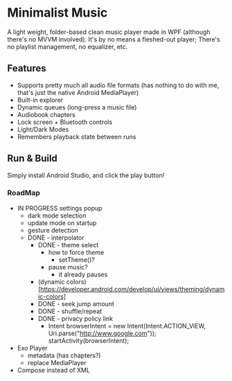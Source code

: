 # Minimalist Music

A light weight, folder-based clean music player made in WPF (although there's no MVVM involved). It's by no means a fleshed-out player; There's no playlist management, no equalizer, etc.

## Features
- Supports pretty much all audio file formats (has nothing to do with me, that's just the native Android MediaPlayer)
- Built-in explorer
- Dynamic queues (long-press a music file)
- Audiobook chapters
- Lock screen + Bluetooth controls
- Light/Dark Modes
- Remembers playback state between runs

## Run & Build
Simply install Android Studio, and click the play button!

### RoadMap
- IN PROGRESS settings popup
  - dark mode selection
  - update mode on startup
  - gesture detection
  - DONE - interpolator
      - DONE - theme select
          - how to force theme
            - setTheme()?
          - pause music?
            - it already pauses
      - (dynamic colors)[https://developer.android.com/develop/ui/views/theming/dynamic-colors]
      - DONE - seek jump amount
      - DONE - shuffle/repeat
      - DONE - privacy policy link
        - Intent browserIntent = new Intent(Intent.ACTION_VIEW, Uri.parse("http://www.google.com"));
          startActivity(browserIntent);
- Exo Player
  - metadata (has chapters?)
  - replace MediaPlayer
- Compose instead of XML